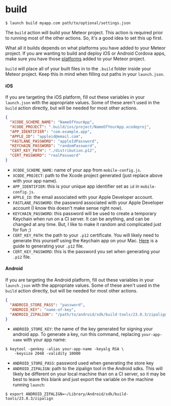 # build

```shell
$ launch build myapp.com path/to/optional/settings.json
```

The `build` action will build your Meteor project. This action is required prior to running most of the other actions. So, it's a good idea to set this up first.

What all it builds depends on what platforms you have added to your Meteor project. If you are wanting to build and deploy iOS or Android Cordova apps, make sure you have those [platforms]((https://www.meteor.com/tutorials/blaze/running-on-mobile)) added to your Meteor project.

`build` will place all of your built files in to the `.build` folder inside your Meteor project. Keep this in mind when filling out paths in your `launch.json`.

#### iOS

If you are targeting the iOS platform, fill out these variables in your `launch.json` with the appropriate values. Some of these aren't used in the `build` action directly, but will be needed for most other actions.

```json
{
  "XCODE_SCHEME_NAME": "NameOfYourApp",
  "XCODE_PROJECT": ".build/ios/project/NameOfYourApp.xcodeproj",
  "APP_IDENTIFIER": "com.example.app",
  "APPLE_ID": "appleid@email.com",
  "FASTLANE_PASSWORD": "appleIdPassword",
  "KEYCHAIN_PASSWORD": "randomPassword",
  "CERT_KEY_PATH": "./distribution.p12",
  "CERT_PASSWORD": "realPassword"
}
```

- `XCODE_SCHEME_NAME`: name of your app from `mobile-config.js`.
- `XCODE_PROJECT`: path to the Xcode project generated (just replace above with your app name).
- `APP_IDENTIFIER`: this is your unique app identifier set as `id` in `mobile-config.js`.
- `APPLE_ID`: the email associated with your Apple Developer account.
- `FASTLANE_PASSWORD`: the password associated with your Apple Developer account (I know this doesn't make sense right now).
- `KEYCHAIN_PASSWORD`: this password will be used to create a temporary Keychain when run on a CI server. It can be anything, and can be changed at any time. But, I like to make it random and complicated just for fun ;)
- `CERT_KEY_PATH`: the path to your `.p12` certificate. You will likely need to generate this yourself using the Keychain app on your Mac. [Here](http://appfurnace.com/2015/01/how-do-i-make-a-p12-file/) is a guide to generating your `.p12` file.
- `CERT_KEY_PASSWORD`: this is the password you set when generating your `.p12` file.

#### Android

If you are targeting the Android platform, fill out these variables in your `launch.json` with the appropriate values. Some of these aren't used in the `build` action directly, but will be needed for most other actions.

```json
{
  "ANDROID_STORE_PASS": "password",
  "ANDROID_KEY": "name-of-key",
  "ANDROID_ZIPALIGN": "/path/to/android/sdk/build-tools/23.0.3/zipalign"
}
```

- `ANDROID_STORE_KEY`: the name of the key generated for signing your android app. To generate a key, run this command, replacing `your-app-name` with your app name:

```shell
$ keytool -genkey -alias your-app-name -keyalg RSA \
    -keysize 2048 -validity 10000
```

- `ANDROID_STORE_PASS`: password used when generating the store key
- `ANDROID_ZIPALIGN`: path to the zipalign tool in the Android sdks. This will likely be different on your local machine than on a CI server, so it may be best to leave this blank and just export the variable on the machine running `launch`:

```shell
$ export ANDROID_ZIPALIGN=~/Library/Android/sdk/build-tools/23.0.3/zipalign
```

